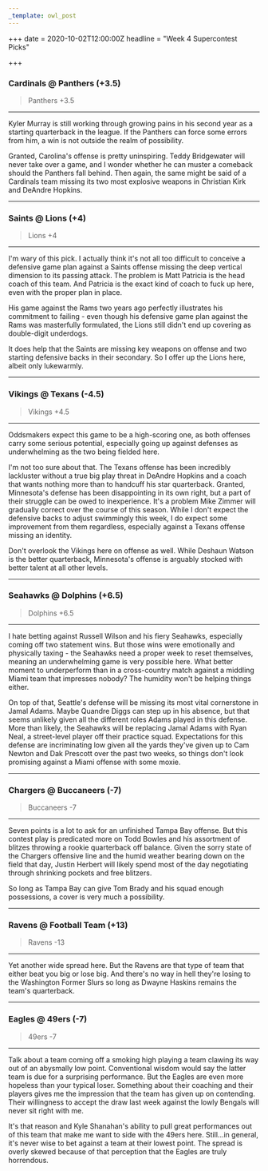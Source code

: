 ```yaml
---
_template: owl_post
---
```



+++
date = 2020-10-02T12:00:00Z
headline = "Week 4 Supercontest Picks"

+++
### Cardinals @ Panthers (+3.5)

> Panthers +3.5

***

Kyler Murray is still working through growing pains in his second year as a starting quarterback in the league. If the Panthers can force some errors from him, a win is not outside the realm of possibility.

Granted, Carolina's offense is pretty uninspiring. Teddy Bridgewater will never take over a game, and I wonder whether he can muster a comeback should the Panthers fall behind. Then again, the same might be said of a Cardinals team missing its two most explosive weapons in Christian Kirk and DeAndre Hopkins.

***

### Saints @ Lions (+4)

> Lions +4

***

I'm wary of this pick. I actually think it's not all too difficult to conceive a defensive game plan against a Saints offense missing the deep vertical dimension to its passing attack. The problem is Matt Patricia is the head coach of this team. And Patricia is the exact kind of coach to fuck up here, even with the proper plan in place.

His game against the Rams two years ago perfectly illustrates his commitment to failing - even though his defensive game plan against the Rams was masterfully formulated, the Lions still didn't end up covering as double-digit underdogs.

It does help that the Saints are missing key weapons on offense and two starting defensive backs in their secondary. So I offer up the Lions here, albeit only lukewarmly.

***

### Vikings @ Texans (-4.5)

> Vikings +4.5

***

Oddsmakers expect this game to be a high-scoring one, as both offenses carry some serious potential, especially going up against defenses as underwhelming as the two being fielded here.

I'm not too sure about that. The Texans offense has been incredibly lackluster without a true big play threat in DeAndre Hopkins and a coach that wants nothing more than to handcuff his star quarterback. Granted, Minnesota's defense has been disappointing in its own right, but a part of their struggle can be owed to inexperience. It's a problem Mike Zimmer will gradually correct over the course of this season. While I don't expect the defensive backs to adjust swimmingly this week, I do expect some improvement from them regardless, especially against a Texans offense missing an identity.

Don't overlook the Vikings here on offense as well. While Deshaun Watson is the better quarterback, Minnesota's offense is arguably stocked with better talent at all other levels.

***

### Seahawks @ Dolphins (+6.5)

> Dolphins +6.5

***

I hate betting against Russell Wilson and his fiery Seahawks, especially coming off two statement wins. But those wins were emotionally and physically taxing - the Seahawks need a proper week to reset themselves, meaning an underwhelming game is very possible here. What better moment to underperform than in a cross-country match against a middling Miami team that impresses nobody? The humidity won't be helping things either.

On top of that, Seattle's defense will be missing its most vital cornerstone in Jamal Adams. Maybe Quandre Diggs can step up in his absence, but that seems unlikely given all the different roles Adams played in this defense. More than likely, the Seahawks will be replacing Jamal Adams with Ryan Neal, a street-level player off their practice squad. Expectations for this defense are incriminating low given all the yards they've given up to Cam Newton and Dak Prescott over the past two weeks, so things don't look promising against a Miami offense with some moxie.

***

### Chargers @ Buccaneers (-7)

> Buccaneers -7

***

Seven points is a lot to ask for an unfinished Tampa Bay offense. But this contest play is predicated more on Todd Bowles and his assortment of blitzes throwing a rookie quarterback off balance. Given the sorry state of the Chargers offensive line and the humid weather bearing down on the field that day, Justin Herbert will likely spend most of the day negotiating through shrinking pockets and free blitzers.

So long as Tampa Bay can give Tom Brady and his squad enough possessions, a cover is very much a possibility.

***

### Ravens @ Football Team (+13)

> Ravens -13

***

Yet another wide spread here. But the Ravens are that type of team that either beat you big or lose big. And there's no way in hell they're losing to the Washington Former Slurs so long as Dwayne Haskins remains the team's quarterback.

***

### Eagles @ 49ers (-7)

> 49ers -7

***

Talk about a team coming off a smoking high playing a team clawing its way out of an abysmally low point. Conventional wisdom would say the latter team is due for a surprising performance. But the Eagles are even more hopeless than your typical loser. Something about their coaching and their players gives me the impression that the team has given up on contending. Their willingness to accept the draw last week against the lowly Bengals will never sit right with me.

It's that reason and Kyle Shanahan's ability to pull great performances out of this team that make me want to side with the 49ers here. Still...in general, it's never wise to bet against a team at their lowest point. The spread is overly skewed because of that perception that the Eagles are truly horrendous.
